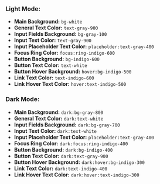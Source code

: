 ### Light Mode:

- **Main Background:** `bg-white`
- **General Text Color:** `text-gray-900`
- **Input Fields Background:** `bg-gray-100`
- **Input Text Color:** `text-gray-900`
- **Input Placeholder Text Color:** `placeholder:text-gray-400`
- **Focus Ring Color:** `focus:ring-indigo-600`
- **Button Background:** `bg-indigo-600`
- **Button Text Color:** `text-white`
- **Button Hover Background:** `hover:bg-indigo-500`
- **Link Text Color:** `text-indigo-600`
- **Link Hover Text Color:** `hover:text-indigo-500`

### Dark Mode:

- **Main Background:** `dark:bg-gray-800`
- **General Text Color:** `dark:text-white`
- **Input Fields Background:** `dark:bg-gray-700`
- **Input Text Color:** `dark:text-white`
- **Input Placeholder Text Color:** `placeholder:text-gray-400`
- **Focus Ring Color:** `dark:focus:ring-indigo-400`
- **Button Background:** `dark:bg-indigo-400`
- **Button Text Color:** `dark:text-gray-900`
- **Button Hover Background:** `dark:hover:bg-indigo-300`
- **Link Text Color:** `dark:text-indigo-400`
- **Link Hover Text Color:** `dark:hover:text-indigo-300`

